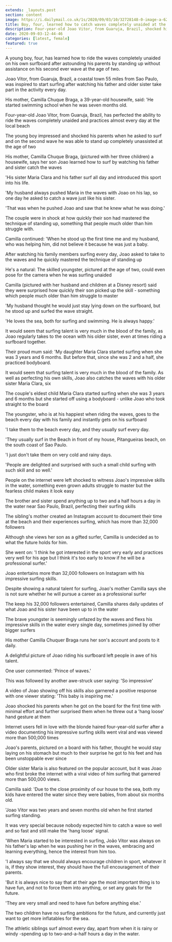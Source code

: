 ```yaml
---
extends: _layouts.post
section: content
image: https://i.dailymail.co.uk/1s/2020/09/03/10/32728148-0-image-a-62_1599127101182.jpg 
title: Boy, four, learned how to catch waves completely unaided at the age of two  
description: Four-year-old Joao Vitor, from Guaruja, Brazil, shocked his parents when he rode his second wave unaided at the age of two. His skills have since gone viral and he even rides waves with his older sister. 
date: 2020-09-03-12-44-46 
categories: [latest, female] 
featured: true 
--- 
```

A young boy, four, has learned how to ride the waves completely unaided on his own surfboard after astounding his parents by standing up without assistance on his second ever wave at the age of two.

Joao Vitor, from Guaruja, Brazil, a coastal town 55 miles from Sao Paulo, was inspired to start surfing after watching his father and older sister take part in the activity every day.

His mother, Camilla Chuque Braga, a 39-year-old housewife, said: 'He started swimming school when he was seven months old.

Four-year-old Joao Vitor, from Guaruja, Brazil, has perfected the ability to ride the waves completely unaided and practices almost every day at the local beach

The young boy impressed and shocked his parents when he asked to surf and on the second wave he was able to stand up completely unassisted at the age of two

His mother, Camilla Chuque Braga, (pictured with her three children) a housewife, says her son Joao learned how to surf by watching his father and sister catch the waves

'His sister Maria Clara and his father surf all day and introduced this sport into his life.

'My husband always pushed Maria in the waves with Joao on his lap, so one day he asked to catch a wave just like his sister.

'That was when he pushed Joao and saw that he knew what he was doing.' 

The couple were in shock at how quickly their son had mastered the technique of standing up, something that people much older than him struggle with.

Camilla continued: 'When he stood up the first time me and my husband, who was helping him, did not believe it because he was just a baby.

After watching his family members surfing every day, Joao asked to take to the waves and he quickly mastered the technique of standing up

He's a natural: The skilled youngster, pictured at the age of two, could even pose for the camera when he was surfing unaided 

Camilla (pictured with her husband and children at a Disney resort) said they were surprised how quickly their son picked up the skill - something which people much older than him struggle to master

'My husband thought he would just stay lying down on the surfboard, but he stood up and surfed the wave straight.

'He loves the sea, both for surfing and swimming. He is always happy.'

It would seem that surfing talent is very much in the blood of the family, as Joao regularly takes to the ocean with his older sister, even at times riding a surfboard together.

Their proud mum said: 'My daughter Maria Clara started surfing when she was 3 years and 6 months. But before that, since she was 2 and a half, she practiced bodyboard.

It would seem that surfing talent is very much in the blood of the family. As well as perfecting his own skills, Joao also catches the waves with his older sister Maria Clara, six

The couple's eldest child Maria Clara started surfing when she was 3 years and 6 months but she started off using a bodyboard - unlike Joao who took straight to the board

The youngster, who is at his happiest when riding the waves, goes to the beach every day with his family and instantly gets on his surfboard

'I take them to the beach every day, and they usually surf every day.

'They usually surf in the Beach in front of my house, Pitangueiras beach, on the south coast of Sao Paulo.

'I just don't take them on very cold and rainy days.

'People are delighted and surprised with such a small child surfing with such skill and so well.'

People on the internet were left shocked to witness Joao's impressive skills in the water, something even grown adults struggle to master but the fearless child makes it look easy

The brother and sister spend anything up to two and a half hours a day in the water near Sao Paulo, Brazil, perfecting their surfing skills 

The sibling's mother created an Instagram account to document their time at the beach and their experiences surfing, which has more than 32,000 followers

Although she views her son as a gifted surfer, Camilla is undecided as to what the future holds for him. 

She went on: 'I think he got interested in the sport very early and practices very well for his age but I think it's too early to know if he will be a professional surfer.'

Joao entertains more than 32,000 followers on Instagram with his impressive surfing skills. 

Despite showing a natural talent for surfing, Joao's mother Camilla says she is not sure whether he will pursue a career as a professional surfer

The keep his 32,000 followers entertained, Camilla shares daily updates of what Joao and his sister have been up to in the water 

The brave youngster is seemingly unfazed by the waves and flexs his impressive skills in the water every single day, sometimes joined by other bigger surfers

His mother Camilla Chuquer Braga runs her son's account and posts to it daily. 

A delightful picture of Joao riding his surfboard left people in awe of his talent.

One user commented: 'Prince of waves.'

This was followed by another awe-struck user saying: 'So impressive'

A video of Joao showing off his skills also garnered a positive response with one viewer stating: 'This baby is inspiring me.' 

Joao shocked his parents when he got on the board for the first time with minimal effort and further surprised them when he threw out a 'hang loose' hand gesture at them

Internet users fell in love with the blonde haired four-year-old surfer after a video documenting his impressive surfing skills went viral and was viewed more than 500,000 times

Joao's parents, pictured on a board with his father, thought he would stay laying on his stomach but much to their surprise he got to his feet and has been unstoppable ever since

Older sister Maria is also featured on the popular account, but it was Joao who first broke the internet with a viral video of him surfing that garnered more than 500,000 views.

Camilla said: 'Due to the close proximity of our house to the sea, both my kids have entered the water since they were babies, from about six months old.

'Joao Vitor was two years and seven months old when he first started surfing standing.

It was very special because nobody expected him to catch a wave so well and so fast and still make the 'hang loose' signal.

'When Maria started to be interested in surfing, João Vitor was always on his father's lap when he was pushing her in the waves, embracing and learning everything, hence the interest from him too.

'I always say that we should always encourage children in sport, whatever it is, if they show interest, they should have the full encouragement of their parents. 

'But it is always nice to say that at their age the most important thing is to have fun, and not to force them into anything, or set any goals for the future. 

'They are very small and need to have fun before anything else.'

The two children have no surfing ambitions for the future, and currently just want to get more inflatables for the sea. 

The athletic siblings surf almost every day, apart from when it is rainy or windy -spending up to two-and-a-half hours a day in the water.

